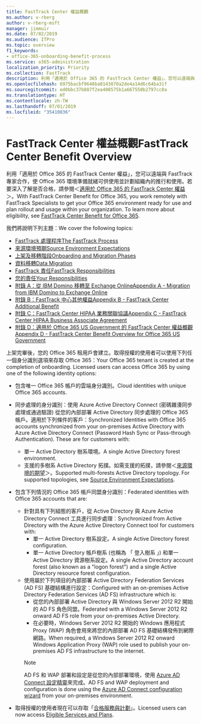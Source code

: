 ```yaml
---
title: FastTrack Center 權益概觀
ms.author: v-rberg
author: v-rberg-msft
manager: jimmuir
ms.date: 07/02/2019
ms.audience: ITPro
ms.topic: overview
f1_keywords:
- office-365-onboarding-benefit-process
ms.service: o365-administration
localization_priority: Priority
ms.collection: FastTrack
description: 利用「適用於 Office 365 的 FastTrack Center 權益」，您可以遠端與 FastTrack 專家合作，使 Office 365 環境準備就緒可供使用並計劃組織內的推行和使用。若要深入了解是否合格，請參閱＜適用於 Office 365 的 FastTrack Center 權益＞。
ms.openlocfilehash: 6975bacbf9648ba0143870a2de4a14d6c64ba31f
ms.sourcegitcommit: ed0bbc37b887f2ea408575b1a667550b2797cc0a
ms.translationtype: HT
ms.contentlocale: zh-TW
ms.lasthandoff: 07/01/2019
ms.locfileid: "35410836"
---
```

# <a name="fasttrack-center-benefit-overview"></a><span data-ttu-id="52df8-104">FastTrack Center 權益概觀</span><span class="sxs-lookup"><span data-stu-id="52df8-104">FastTrack Center Benefit Overview</span></span>

<span data-ttu-id="52df8-p102">利用「適用於 Office 365 的 FastTrack Center 權益」，您可以遠端與 FastTrack 專家合作，使 Office 365 環境準備就緒可供使用並計劃組織內的推行和使用。若要深入了解是否合格，請參閱＜[適用於 Office 365 的 FastTrack Center 權益](O365-fasttrack-benefit-for-office-365.md)＞。</span><span class="sxs-lookup"><span data-stu-id="52df8-p102">With FastTrack Center Benefit for Office 365, you work remotely with FastTrack Specialists to get your Office 365 environment ready for use and plan rollout and usage within your organization. To learn more about eligibility, see [FastTrack Center Benefit for Office 365](O365-fasttrack-benefit-for-office-365.md).</span></span>
  
<span data-ttu-id="52df8-107">我們將說明下列主題：</span><span class="sxs-lookup"><span data-stu-id="52df8-107">We cover the following topics:</span></span>
- [<span data-ttu-id="52df8-108">FastTrack 處理程序</span><span class="sxs-lookup"><span data-stu-id="52df8-108">The FastTrack Process</span></span>](O365-fasttrack-process.md) 
- [<span data-ttu-id="52df8-109">來源環境預期</span><span class="sxs-lookup"><span data-stu-id="52df8-109">Source Environment Expectations</span></span>](O365-source-environment-expectations.md)
- [<span data-ttu-id="52df8-110">上架及移轉階段</span><span class="sxs-lookup"><span data-stu-id="52df8-110">Onboarding and Migration Phases</span></span>](O365-onboarding-and-migration.md)
- [<span data-ttu-id="52df8-111">資料移轉</span><span class="sxs-lookup"><span data-stu-id="52df8-111">Data Migration</span></span>](O365-data-migration.md)
- [<span data-ttu-id="52df8-112">FastTrack 責任</span><span class="sxs-lookup"><span data-stu-id="52df8-112">FastTrack Responsibilities</span></span>](O365-fasttrack-responsibilities.md)
- [<span data-ttu-id="52df8-113">您的責任</span><span class="sxs-lookup"><span data-stu-id="52df8-113">Your Responsibilities</span></span>](O365-your-responsibilities.md) 
- [<span data-ttu-id="52df8-114">附錄 A：從 IBM Domino 移轉至 Exchange Online</span><span class="sxs-lookup"><span data-stu-id="52df8-114">Appendix A - Migration from IBM Domino to Exchange Online</span></span>](O365-from-ibm-domino-to-exchange-online.md)
- [<span data-ttu-id="52df8-115">附錄 B：FastTrack 中心其他權益</span><span class="sxs-lookup"><span data-stu-id="52df8-115">Appendix B - FastTrack Center Additional Benefit</span></span>](O365-fasttrack-additional-benefits.md)
- [<span data-ttu-id="52df8-116">附錄 C：FastTrack Center HIPAA 業務關聯協議</span><span class="sxs-lookup"><span data-stu-id="52df8-116">Appendix C - FastTrack Center HIPAA Business Associate Agreement</span></span>](O365-hipaa-business-associate-agreement.md)
- [<span data-ttu-id="52df8-117">附錄 D：適用於 Office 365 US Government 的 FastTrack Center 權益概觀</span><span class="sxs-lookup"><span data-stu-id="52df8-117">Appendix D - FastTrack Center Benefit Overview for Office 365 US Government</span></span>](US-Gov-appendix-overview.md)
    
<span data-ttu-id="52df8-p103">上架完畢後，您的 Office 365 租用戶會建立。取得授權的使用者可以使用下列任一個身分識別選項來存取 Office 365：</span><span class="sxs-lookup"><span data-stu-id="52df8-p103">Your Office 365 tenant is created at the completion of onboarding. Licensed users can access Office 365 by using one of the following identity options:</span></span>
- <span data-ttu-id="52df8-120">包含唯一 Office 365 帳戶的雲端身分識別。</span><span class="sxs-lookup"><span data-stu-id="52df8-120">Cloud identities with unique Office 365 accounts.</span></span>
- <span data-ttu-id="52df8-p104">同步處理的身分識別：使用 Azure Active Directory Connect (密碼雜湊同步處理或通過驗證) 從您的內部部署 Active Directory 同步處理的 Office 365 帳戶。適用於下列條件的客戶：</span><span class="sxs-lookup"><span data-stu-id="52df8-p104">Synchronized Identities with Office 365 accounts synchronized from your on-premises Active Directory with Azure Active Directory Connect (Password Hash Sync or Pass-through Authentication). These are for customers with:</span></span>
  - <span data-ttu-id="52df8-123">單一 Active Directory 樹系環境。</span><span class="sxs-lookup"><span data-stu-id="52df8-123">A single Active Directory forest environment.</span></span>
  - <span data-ttu-id="52df8-p105">支援的多樹系 Active Directory 拓撲。如需支援的拓撲，請參閱＜[來源環境的期望](O365-source-environment-expectations.md)＞。</span><span class="sxs-lookup"><span data-stu-id="52df8-p105">Supported multi-forests Active Directory topology. For supported topologies, see [Source Environment Expectations](O365-source-environment-expectations.md).</span></span>
- <span data-ttu-id="52df8-126">包含下列情況的 Office 365 帳戶同盟身分識別：</span><span class="sxs-lookup"><span data-stu-id="52df8-126">Federated identities with Office 365 accounts that are:</span></span>
  - <span data-ttu-id="52df8-127">針對具有下列組態的客戶，從 Active Directory 與 Azure Active Directory Connect 工具進行同步處理︰</span><span class="sxs-lookup"><span data-stu-id="52df8-127">Synchronized from Active Directory with the Azure Active Directory Connect tool for customers with:</span></span>
      - <span data-ttu-id="52df8-128">單一 Active Directory 樹系設定。</span><span class="sxs-lookup"><span data-stu-id="52df8-128">A single Active Directory forest configuration.</span></span>
      - <span data-ttu-id="52df8-129">單一 Active Directory 帳戶樹系 (也稱為 「 登入樹系 」) 和單一 Active Directory 資源樹系設定。</span><span class="sxs-lookup"><span data-stu-id="52df8-129">A single Active Directory account forest (also known as a "logon forest") and a single Active Directory resource forest configuration.</span></span>
  - <span data-ttu-id="52df8-130">使用屬於下列項目的內部部署 Active Directory Federation Services (AD FS) 基礎結構進行設定：</span><span class="sxs-lookup"><span data-stu-id="52df8-130">Configured with an on-premises Active Directory Federation Services (AD FS) infrastructure which is:</span></span>
      - <span data-ttu-id="52df8-131">從您的內部部署 Active Directory 與 Windows Server 2012 R2 開始的 AD FS 角色同盟。</span><span class="sxs-lookup"><span data-stu-id="52df8-131">Federated with a Windows Server 2012 R2 onward AD FS role from your on-premises Active Directory.</span></span>
      - <span data-ttu-id="52df8-132">在必要時，Windows Server 2012 R2 開始的 Windows 應用程式 Proxy (WAP) 角色會用來將您的內部部署 AD FS 基礎結構發佈到網際網路。</span><span class="sxs-lookup"><span data-stu-id="52df8-132">When required, a Windows Server 2012 R2 onward Windows Application Proxy (WAP) role used to publish your on-premises AD FS infrastructure to the internet.</span></span>
    > [!NOTE]
    > <span data-ttu-id="52df8-133">AD FS 和 WAP 部署和設定是從您的內部部署環境，使用 [Azure AD Connect 設定精靈](https://go.microsoft.com/fwlink/?linkid=844794)來完成。</span><span class="sxs-lookup"><span data-stu-id="52df8-133">AD FS and WAP deployment and configuration is done using the [Azure AD Connect configuration wizard](https://go.microsoft.com/fwlink/?linkid=844794) from your on-premises environment.</span></span> 
  
- <span data-ttu-id="52df8-134">取得授權的使用者現在可以存取「[合格服務與計劃](M365-eligible-services-and-plans.md)」。</span><span class="sxs-lookup"><span data-stu-id="52df8-134">Licensed users can now access [Eligible Services and Plans](M365-eligible-services-and-plans.md).</span></span>
    

 
